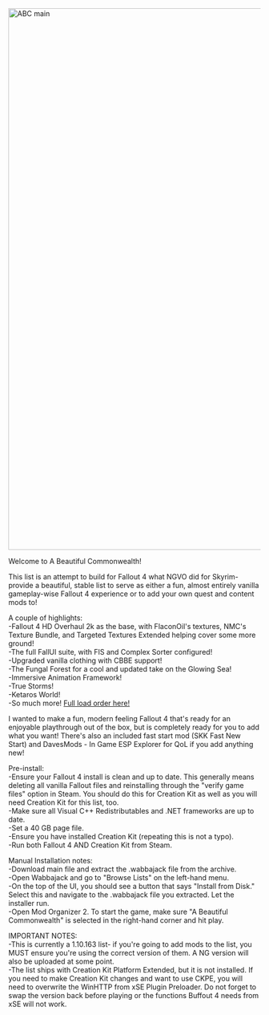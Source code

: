 <img width="1920" height="1080" alt="ABC main" src="https://github.com/user-attachments/assets/21756c12-80b9-4288-a9b4-7f13a3a09825" />


Welcome to A Beautiful Commonwealth!



This list is an attempt to build for Fallout 4 what NGVO did for Skyrim- provide a beautiful, stable list to serve as either a fun, almost entirely vanilla gameplay-wise Fallout 4 experience or to add your own quest and content mods to!


A couple of highlights:  
-Fallout 4 HD Overhaul 2k as the base, with FlaconOil's textures, NMC's Texture Bundle, and Targeted Textures Extended helping cover some more ground!  
-The full FallUI suite, with FIS and Complex Sorter configured!  
-Upgraded vanilla clothing with CBBE support!  
-The Fungal Forest for a cool and updated take on the Glowing Sea!  
-Immersive Animation Framework!   
-True Storms!  
-Ketaros World!  
-So much more! [Full load order here!](https://loadorderlibrary.com/lists/a-beautiful-commonwealth)

I wanted to make a fun, modern feeling Fallout 4 that's ready for an enjoyable playthrough out of the box, but is completely ready for you to add what you want! There's also an included fast start mod (SKK Fast New Start) and DavesMods - In Game ESP Explorer for QoL if you add anything new!

Pre-install:  
-Ensure your Fallout 4 install is clean and up to date. This generally means deleting all vanilla Fallout files and reinstalling through the "verify game files" option in Steam. You should do this for Creation Kit as well as you will need Creation Kit for this list, too.  
-Make sure all Visual C++ Redistributables and .NET frameworks are up to date.  
-Set a 40 GB page file.  
-Ensure you have installed Creation Kit (repeating this is not a typo).  
-Run both Fallout 4 AND Creation Kit from Steam.  

Manual Installation notes:  
-Download main file and extract the .wabbajack file from the archive.  
-Open Wabbajack and go to "Browse Lists" on the left-hand menu.  
-On the top of the UI, you should see a button that says "Install from Disk." Select this and navigate to the .wabbajack file you extracted. Let the installer run.  
-Open Mod Organizer 2. To start the game, make sure "A Beautiful Commonwealth" is selected in the right-hand corner and hit play.  



IMPORTANT NOTES:  
-This is currently a 1.10.163 list- if you're going to add mods to the list, you MUST ensure you're using the correct version of them. A NG version will also be uploaded at some point.  
-The list ships with Creation Kit Platform Extended, but it is not installed. If you need to make Creation Kit changes and want to use CKPE, you will need to overwrite the WinHTTP from xSE Plugin Preloader. Do not forget to swap the version back before playing or the functions Buffout 4 needs from xSE will not work. 
